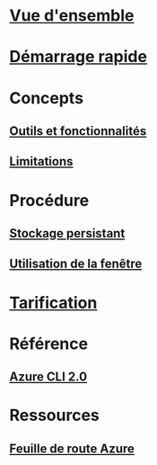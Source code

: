 # [Vue d'ensemble](overview.md)

# [Démarrage rapide](quickstart.md)

# Concepts
## [Outils et fonctionnalités](features.md)
## [Limitations](limitations.md)

# Procédure
## [Stockage persistant](persisting-shell-storage.md)
## [Utilisation de la fenêtre](using-the-shell-window.md)

# [Tarification](pricing.md)

# Référence
## [Azure CLI 2.0](/cli/azure) 
# Ressources
## [Feuille de route Azure](https://azure.microsoft.com/roadmap/?category=monitoring-management)

